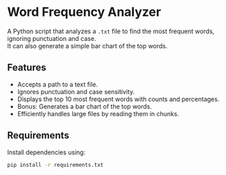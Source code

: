 # Word Frequency Analyzer

A Python script that analyzes a `.txt` file to find the most frequent words, ignoring punctuation and case.  
It can also generate a simple bar chart of the top words.

## Features
- Accepts a path to a text file.
- Ignores punctuation and case sensitivity.
- Displays the top 10 most frequent words with counts and percentages.
- Bonus: Generates a bar chart of the top words.
- Efficiently handles large files by reading them in chunks.

## Requirements
Install dependencies using:
```bash
pip install -r requirements.txt
